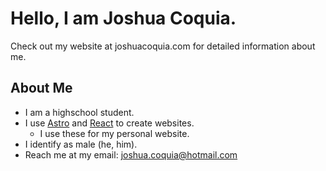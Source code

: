 # Hello, I am Joshua Coquia.
Check out my website at joshuacoquia.com for detailed information about me.
## About Me
- I am a highschool student.
- I use [Astro](astro.build) and [React](react.dev) to create websites.
  - I use these for my personal website.
- I identify as male (he, him).
- Reach me at my email: joshua.coquia@hotmail.com

<!-- Template text below: -->
<!--
**JoshuaCoquia/JoshuaCoquia** is a ✨ _special_ ✨ repository because its `README.md` (this file) appears on your GitHub profile.

Here are some ideas to get you started:

- 🔭 I’m currently working on ...
- 🌱 I’m currently learning ...
- 👯 I’m looking to collaborate on ...
- 🤔 I’m looking for help with ...
- 💬 Ask me about ...
- 📫 How to reach me: ...
- 😄 Pronouns: ...
- ⚡ Fun fact: ...
-->

